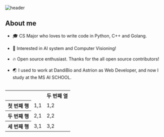        
![header](https://capsule-render.vercel.app/api?type=waving&text=TaeYoun(Jack)%Kwon!&height=100&reversal=true&color=gradient&fontSize=15&fontAlignY=20) 
                                                                 
<h2>About me</h2>
  <ul>
    <li>🎓 CS Major who loves to write code in Python, C++ and Golang.<br></br></li>
    <li>📖 Interested in AI system and Computer Visioning!<br></br></li>
    <li>🔥 Open source enthusiast. Thanks for the all open source contributors!<br></br></li>
    <li>🌏 I used to work at DandiBio and Astrion as Web Developer, and now I study at the MS AI SCHOOL.<br></br></li>
  </ul>
<table border="0">
	<tr>
		<th></th>
		<th></td>
		<th>두 번째 열</td>
	</tr>
	<tr>
		<th>첫 번째 행</th>
		<td>1,1</td>
		<td>1,2</td>
	</tr>
	<tr>
		<th>두 번째 행</th>
		<td>2,1</td>
		<td>2,2</td>
	</tr>
	<tr>
		<th>세 번째 행</th>
		<td>3,1</td>
		<td>3,2</td>
	</tr>
	</table>  
  	
<!---
kweont0211/kweont0211 is a ✨ special ✨ repository because its `README.md` (this file) appears on your GitHub profile.
You can click the Preview link to take a look at your changes.
--->
